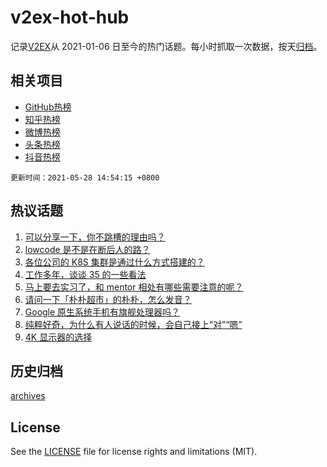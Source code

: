 # v2ex-hot-hub

 记录[V2EX](https://www.v2ex.com/)从 2021-01-06 日至今的热门话题。每小时抓取一次数据，按天[归档](archives)。
 
 ## 相关项目

- [GitHub热榜](https://github.com/lonnyzhang423/github-hot-hub)
- [知乎热榜](https://github.com/lonnyzhang423/zhihu-hot-hub)
- [微博热榜](https://github.com/lonnyzhang423/weibo-hot-hub)
- [头条热榜](https://github.com/lonnyzhang423/toutiao-hot-hub)
- [抖音热榜](https://github.com/lonnyzhang423/douyin-hot-hub)


 `更新时间：2021-05-28 14:54:15 +0800`

## 热议话题

1. [可以分享一下，你不跳槽的理由吗？](https://www.v2ex.com/t/779658)
1. [lowcode 是不是在断后人的路？](https://www.v2ex.com/t/779797)
1. [各位公司的 K8S 集群是通过什么方式搭建的？](https://www.v2ex.com/t/779694)
1. [工作多年，谈谈 35 的一些看法](https://www.v2ex.com/t/779656)
1. [马上要去实习了，和 mentor 相处有哪些需要注意的呢？](https://www.v2ex.com/t/779707)
1. [请问一下「朴朴超市」的朴朴，怎么发音？](https://www.v2ex.com/t/779730)
1. [Google 原生系统手机有旗舰处理器吗？](https://www.v2ex.com/t/779613)
1. [纯粹好奇，为什么有人说话的时候，会自己接上“对”“嗯”](https://www.v2ex.com/t/779733)
1. [4K 显示器的选择](https://www.v2ex.com/t/779716)

## 历史归档

[archives](archives)

## License

See the [LICENSE](LICENSE) file for license rights and limitations (MIT).
